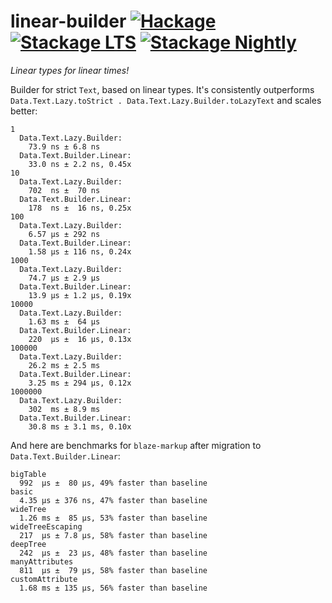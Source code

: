 # linear-builder [![Hackage](http://img.shields.io/hackage/v/linear-builder.svg)](https://hackage.haskell.org/package/linear-builder) [![Stackage LTS](http://stackage.org/package/linear-builder/badge/lts)](http://stackage.org/lts/package/linear-builder) [![Stackage Nightly](http://stackage.org/package/linear-builder/badge/nightly)](http://stackage.org/nightly/package/linear-builder)

_Linear types for linear times!_

Builder for strict `Text`, based on linear types. It's consistently
outperforms `Data.Text.Lazy.toStrict . Data.Text.Lazy.Builder.toLazyText`
and scales better:

```
1
  Data.Text.Lazy.Builder:
    73.9 ns ± 6.8 ns
  Data.Text.Builder.Linear:
    33.0 ns ± 2.2 ns, 0.45x
10
  Data.Text.Lazy.Builder:
    702  ns ±  70 ns
  Data.Text.Builder.Linear:
    178  ns ±  16 ns, 0.25x
100
  Data.Text.Lazy.Builder:
    6.57 μs ± 292 ns
  Data.Text.Builder.Linear:
    1.58 μs ± 116 ns, 0.24x
1000
  Data.Text.Lazy.Builder:
    74.7 μs ± 2.9 μs
  Data.Text.Builder.Linear:
    13.9 μs ± 1.2 μs, 0.19x
10000
  Data.Text.Lazy.Builder:
    1.63 ms ±  64 μs
  Data.Text.Builder.Linear:
    220  μs ±  16 μs, 0.13x
100000
  Data.Text.Lazy.Builder:
    26.2 ms ± 2.5 ms
  Data.Text.Builder.Linear:
    3.25 ms ± 294 μs, 0.12x
1000000
  Data.Text.Lazy.Builder:
    302  ms ± 8.9 ms
  Data.Text.Builder.Linear:
    30.8 ms ± 3.1 ms, 0.10x
```

And here are benchmarks for `blaze-markup` after migration to `Data.Text.Builder.Linear`:

```
bigTable
  992  μs ±  80 μs, 49% faster than baseline
basic
  4.35 μs ± 376 ns, 47% faster than baseline
wideTree
  1.26 ms ±  85 μs, 53% faster than baseline
wideTreeEscaping
  217  μs ± 7.8 μs, 58% faster than baseline
deepTree
  242  μs ±  23 μs, 48% faster than baseline
manyAttributes
  811  μs ±  79 μs, 58% faster than baseline
customAttribute
  1.68 ms ± 135 μs, 56% faster than baseline
```
